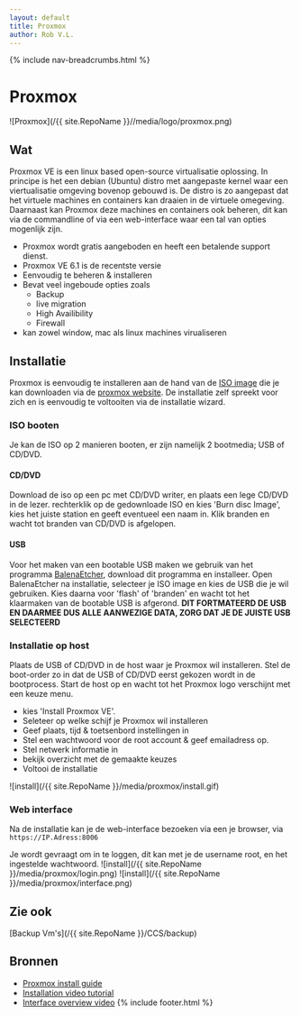 ```yaml
---
layout: default
title: Proxmox
author: Rob V.L.
---
```


{% include nav-breadcrumbs.html %}



# Proxmox

![Proxmox](/{{ site.RepoName }}//media/logo/proxmox.png)


## Wat
Proxmox VE is een linux based open-source virtualisatie oplossing. In principe is het een debian (Ubuntu) distro met aangepaste kernel waar een viertualisatie omgeving bovenop gebouwd is. De distro is zo aangepast dat het virtuele machines en containers kan draaien in de virtuele omegeving. Daarnaast kan Proxmox deze machines en containers ook beheren, dit kan via de commandline of via een web-interface waar een tal van opties mogenlijk zijn. 

* Proxmox wordt gratis aangeboden en heeft een betalende support dienst.
* Proxmox VE 6.1 is de recentste versie
* Eenvoudig te beheren & installeren
* Bevat veel ingeboude opties zoals 
    * Backup
    * live migration
    * High Availibility
    * Firewall
* kan zowel window, mac als linux machines virualiseren


## Installatie 
Proxmox is eenvoudig te installeren aan de hand van de [ISO image](https://www.proxmox.com/en/downloads/category/iso-images-pve) die je kan downloaden via de [proxmox website](https://www.proxmox.com/en/). De installatie zelf spreekt voor zich en is eenvoudig te voltooiten via de installatie wizard.

### ISO booten
Je kan de ISO op 2 manieren booten, er zijn namelijk 2 bootmedia; USB of CD/DVD.

#### CD/DVD
Download de iso op een pc met CD/DVD writer, en plaats een lege CD/DVD in de lezer.
rechterklik op de gedownloade ISO en kies 'Burn disc Image', kies het juiste station en geeft eventueel een naam in.
Klik branden en wacht tot branden van CD/DVD is afgelopen.

#### USB
Voor het maken van een bootable USB maken we gebruik van het programma [BalenaEtcher](https://www.balena.io/etcher/), download dit programma en installeer.
Open BalenaEtcher na installatie, selecteer je ISO image en kies de USB die je wil gebruiken. Kies daarna voor 'flash' of 'branden' en wacht tot het klaarmaken van de bootable USB is afgerond.
__DIT FORTMATEERD DE USB EN DAARMEE DUS ALLE AANWEZIGE DATA, ZORG DAT JE DE JUISTE USB SELECTEERD__

### Installatie op host
Plaats de USB of CD/DVD in de host waar je Proxmox wil installeren. Stel de boot-order zo in dat de USB of CD/DVD eerst gekozen wordt in de bootprocess.
Start de host op en wacht tot het Proxmox logo verschijnt met een keuze menu.
* kies 'Install Proxmox VE'.
* Seleteer op welke schijf je Proxmox wil installeren
* Geef plaats, tijd & toetsenbord instellingen in
* Stel een wachtwoord voor de root account & geef emailadress op.
* Stel netwerk informatie in
* bekijk overzicht met de gemaakte keuzes
* Voltooi de installatie 

![install](/{{ site.RepoName }}/media/proxmox/install.gif)

### Web interface
Na de installatie kan je de web-interface bezoeken via een je browser, via ```https://IP.Adress:8006```

Je wordt gevraagt om in te loggen, dit kan met je de username root, en het ingestelde wachtwoord.
![install](/{{ site.RepoName }}/media/proxmox/login.png)
![install](/{{ site.RepoName }}/media/proxmox/interface.png)

## Zie ook
[Backup Vm's](/{{ site.RepoName }}/CCS/backup)

## Bronnen 
* [Proxmox install guide](https://pve.proxmox.com/wiki/Installation)
* [Installation video tutorial](https://www.youtube.com/watch?v=I-e1_CTa4s0)
* [Interface overview video](https://www.youtube.com/watch?v=GHzMaTar0fw)
{% include footer.html %}
